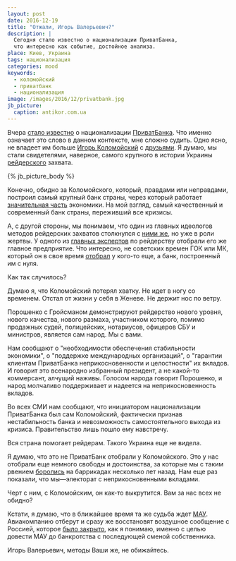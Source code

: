 ```yaml
---
layout: post
date: 2016-12-19
title: "Отжали, Игорь Валерьевич?"
description: |
  Сегодня стало известно о национализации ПриватБанка,
  что интересно как событие, достойное анализа.
place: Киев, Украина
tags: национализация
categories: mood
keywords:
  - коломойский
  - приватбанк
  - национализация
image: /images/2016/12/privatbank.jpg
jb_picture:
  caption: antikor.com.ua
---
```


Вчера [стало известно](http://korrespondent.net/ukraine/3788734-pryvatbank-perekhodyt-v-sobstvennost-hosudarstva)
о национализации [ПриватБанка](https://ru.wikipedia.org/wiki/%D0%9F%D1%80%D0%B8%D0%B2%D0%B0%D1%82%D0%91%D0%B0%D0%BD%D0%BA).
Что именно означает это слово в данном контексте, мне сложно судить.
Одно ясно, не владеет им больше
[Игорь Коломойский](https://ru.wikipedia.org/wiki/%D0%9A%D0%BE%D0%BB%D0%BE%D0%BC%D0%BE%D0%B9%D1%81%D0%BA%D0%B8%D0%B9,_%D0%98%D0%B3%D0%BE%D1%80%D1%8C_%D0%92%D0%B0%D0%BB%D0%B5%D1%80%D1%8C%D0%B5%D0%B2%D0%B8%D1%87) с
[друзьями](https://ru.wikipedia.org/wiki/%D0%9F%D1%80%D0%B8%D0%B2%D0%B0%D1%82).
Я думаю, мы стали свидетелями, наверное, самого крупного в истории Украины
[рейдерского](https://ru.wikipedia.org/wiki/%D0%A0%D0%B5%D0%B9%D0%B4%D0%B5%D1%80%D1%81%D1%82%D0%B2%D0%BE_%28%D0%B1%D0%B8%D0%B7%D0%BD%D0%B5%D1%81%29)
захвата.

{% jb_picture_body %}

<!--more-->

Конечно, обидно за Коломойского, который, правдами или неправдами, построил
самый крупный банк страны, через который работает
[значительная часть](https://ru.wikipedia.org/wiki/%D0%91%D0%B0%D0%BD%D0%BA%D0%B8_%D0%A3%D0%BA%D1%80%D0%B0%D0%B8%D0%BD%D1%8B)
экономики. На мой взгляд, самый качественный и современный банк страны, переживший
все кризисы.

А, с другой стороны, мы понимаем, что один из главных идеологов
методов рейдерских захватов столкнулся с
[ними же](https://eadaily.com/ru/news/2016/12/19/kolomoyskiy-nacionalizaciya-privatbanka-klassicheskoe-reyderstvo),
но уже в роли жертвы.
У одного из
[главных экспертов](http://www.ostro.org/general/society/articles/477349/)
по рейдерству отобрали его же главное
предприятие. Что интересно, не советских времен ГОК или МК, который
он в свое время
[отобрал](http://www.compromat.ru/page_28617.htm)
у кого-то еще, а банк, построенный им с нуля.

Как так случилось?

Думаю я, что Коломойский потерял хватку. Не идет в ногу со временем. Отстал
от жизни у себя в Женеве. Не держит нос по ветру.

Порошенко с Гройсманом демонстрируют рейдерство нового уровня, нового качества,
нового размаха, участником которого, помимо продажных судей, полицейских,
нотариусов, офицеров СБУ и министров, является сам народ. Мы с вами.

Нам сообщают о "необходимости обеспечения стабильности экономики",
о "поддержке международных организаций",
о "гарантии клиентам ПриватБанка неприкосновенности и целостности" их вкладов.
И говорит это всенародно избранный президент, а не какой-то коммерсант,
алчущий наживы. Голосом народа говорит Порошенко, и народ молчаливо
поддерживает и надеется на неприкосновенность вкладов.

Во всех СМИ нам сообщают, что инициатором национализации ПриватБанка был
сам Коломойский, фактически признав нестабильность банка и невозможность
самостоятельного выхода из кризиса. Правительство лишь пошло ему навстречу.

Вся страна помогает рейдерам. Такого Украина еще не видела.

Я думаю, что это не ПриватБанк отобрали у Коломойского. Это у нас отобрали
еще немного свободы и достоинства, за которые мы с таким рвением
[боролись](https://ru.wikipedia.org/wiki/%D0%9F%D0%BE%D0%BB%D0%B8%D1%82%D0%B8%D1%87%D0%B5%D1%81%D0%BA%D0%B8%D0%B9_%D0%BA%D1%80%D0%B8%D0%B7%D0%B8%D1%81_%D0%BD%D0%B0_%D0%A3%D0%BA%D1%80%D0%B0%D0%B8%D0%BD%D0%B5_%282013%E2%80%942014%29)
на баррикадах несколько лет назад. Нам еще раз показали,
что мы&mdash;электорат с неприкосновенными вкладами.

Черт с ним, с Коломойским, он как-то выкрутится. Вам за нас всех не обидно?

Кстати, я думаю, что в ближайшее время та же судьба ждет
[МАУ](https://ru.wikipedia.org/wiki/%D0%9C%D0%B5%D0%B6%D0%B4%D1%83%D0%BD%D0%B0%D1%80%D0%BE%D0%B4%D0%BD%D1%8B%D0%B5_%D0%B0%D0%B2%D0%B8%D0%B0%D0%BB%D0%B8%D0%BD%D0%B8%D0%B8_%D0%A3%D0%BA%D1%80%D0%B0%D0%B8%D0%BD%D1%8B). Авиакомпанию
отберут и сразу же восстановят воздушное сообщение с Россией, которое
[было закрыто](http://www.vedomosti.ru/business/articles/2015/10/12/612438-ukraina-prekraschaet-soobschenie-rossiei),
как я понимаю, именно с целью довести МАУ до банкротства с
последующей сменой собственника.

Игорь Валерьевич, методы Ваши же, не обижайтесь.

